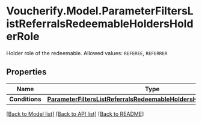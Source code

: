 # Voucherify.Model.ParameterFiltersListReferralsRedeemableHoldersHolderRole
Holder role of the redeemable. Allowed values: `REFEREE`, `REFERRER`

## Properties

Name | Type | Description | Notes
------------ | ------------- | ------------- | -------------
**Conditions** | [**ParameterFiltersListReferralsRedeemableHoldersHolderRoleConditions**](ParameterFiltersListReferralsRedeemableHoldersHolderRoleConditions.md) |  | [optional] 

[[Back to Model list]](../../README.md#documentation-for-models) [[Back to API list]](../../README.md#documentation-for-api-endpoints) [[Back to README]](../../README.md)

